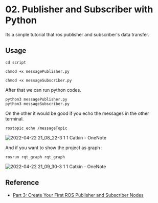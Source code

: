 # 02. Publisher and Subscriber with Python

Its a simple tutorial that ros publisher and subscriber's data transfer.

## Usage

```
cd script

chmod +x messagePublisher.py

chmod +x messageSubscriber.py
```

After that we can run python codes. 

```
python3 messagePublisher.py
python3 messageSubscriber.py
```

On the other it would be good if you echo the messages in the other terminal.

```
rostopic echo /messageTopic
```

![2022-04-22 21_08_22-3 1 1  Catkin - OneNote](https://user-images.githubusercontent.com/56072259/164773317-72c12a3b-512a-487f-ac76-75947e0915d0.png)

And if you want to show the project as graph :

```
rosrun rqt_graph rqt_graph
```

![2022-04-22 21_09_30-3 1 1  Catkin - OneNote](https://user-images.githubusercontent.com/56072259/164773322-e4e31f32-6e8b-4b57-8608-cd63eb9cf87a.png)

## Reference
* [Part 3: Create Your First ROS Publisher and Subscriber Nodes](https://medium.com/swlh/part-3-create-your-first-ros-publisher-and-subscriber-nodes-2e833dea7598)
